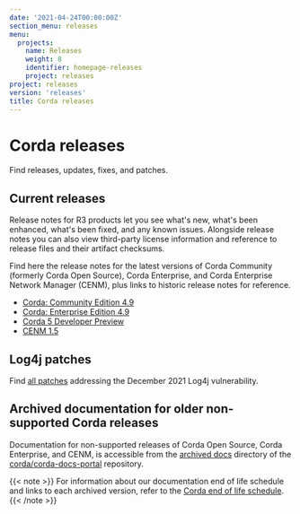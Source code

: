 ```yaml
---
date: '2021-04-24T00:00:00Z'
section_menu: releases
menu:
  projects:
    name: Releases
    weight: 8
    identifier: homepage-releases
    project: releases
project: releases
version: 'releases'
title: Corda releases
---
```


# Corda releases

Find releases, updates, fixes, and patches.

## Current releases

Release notes for R3 products let you see what's new, what's been enhanced, what's been fixed, and any known issues. Alongside release notes you can also view third-party license information and reference to release files and their artifact checksums.

Find here the release notes for the latest versions of Corda Community (formerly Corda Open Source), Corda Enterprise, and Corda Enterprise Network Manager (CENM), plus links to historic release notes for reference.


* [Corda: Community Edition 4.9](../../en/release-notes/corda-community-4.9.md)
* [Corda: Enterprise Edition 4.9](../../en/release-notes/corda-enterprise-4.9.md)
* [Corda 5 Developer Preview](../../en/release-notes/corda-5-dev-preview.md)
* [CENM 1.5](../../en/release-notes/cenm-1.5.md)

## Log4j patches
Find [all patches](../../en/release-notes/log4j-patches.md) addressing the December 2021 Log4j vulnerability.

## Archived documentation for older non-supported Corda releases

Documentation for non-supported releases of Corda Open Source, Corda Enterprise, and CENM, is accessible from the [archived docs](https://github.com/corda/corda-docs-portal/tree/main/archived-docs) directory of the [corda/corda-docs-portal](https://github.com/corda/corda-docs-portal) repository. 

{{< note >}}
For information about our documentation end of life schedule and links to each archived version, refer to the [Corda end of life schedule](../../en/release-notes/eol.md).
{{< /note >}}

